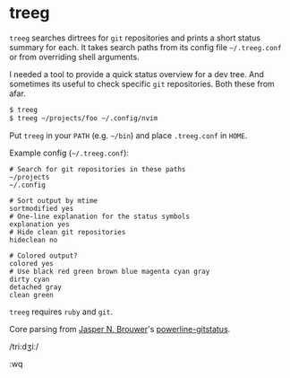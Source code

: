 # treeg
`treeg` searches dirtrees for `git` repositories and prints a short status summary for each. It takes search paths from its config file `~/.treeg.conf` or from overriding shell arguments.

I needed a tool to provide a quick status overview for a dev tree. And sometimes its useful to check specific ```git``` repositories. Both these from afar.

```bash
$ treeg
$ treeg ~/projects/foo ~/.config/nvim
```

Put `treeg` in your `PATH` (e.g. `~/bin`) and place `.treeg.conf` in `HOME`.

Example config (`~/.treeg.conf`):

```
# Search for git repositories in these paths
~/projects
~/.config

# Sort output by mtime
sortmodified yes
# One-line explanation for the status symbols
explanation yes
# Hide clean git repositories
hideclean no

# Colored output?
colored yes
# Use black red green brown blue magenta cyan gray
dirty cyan
detached gray
clean green
```

`treeg` requires `ruby` and `git`.

Core parsing from [Jasper N. Brouwer](https://github.com/jaspernbrouwer)'s [powerline-gitstatus](https://github.com/jaspernbrouwer/powerline-gitstatus).

/tri:dʒiː/

:wq
